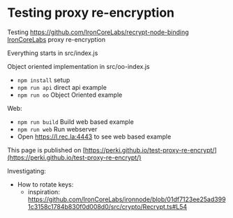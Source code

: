 # Testing proxy re-encryption


Testing https://github.com/IronCoreLabs/recrypt-node-binding [IronCoreLabs](https://github.com/IronCoreLabs) proxy re-encryption

Everything starts in src/index.js

Object oriented implementation in src/oo-index.js

- `npm install` setup
- `npm run api` direct api example
- `npm run oo` Object Oriented example

Web:

- `npm run build` Build web based example
- `npm run web` Run webserver 
- Open https://l.rec.la:4443 to see web based example 

This page is published on [https://perki.github.io/test-proxy-re-encrypt/](https://perki.github.io/test-proxy-re-encrypt/)

Investigating: 
- How to rotate keys: 
  - inspiration: https://github.com/IronCoreLabs/ironnode/blob/01df7123ee25ad3991c3158c1784b830f0d008d0/src/crypto/Recrypt.ts#L54
